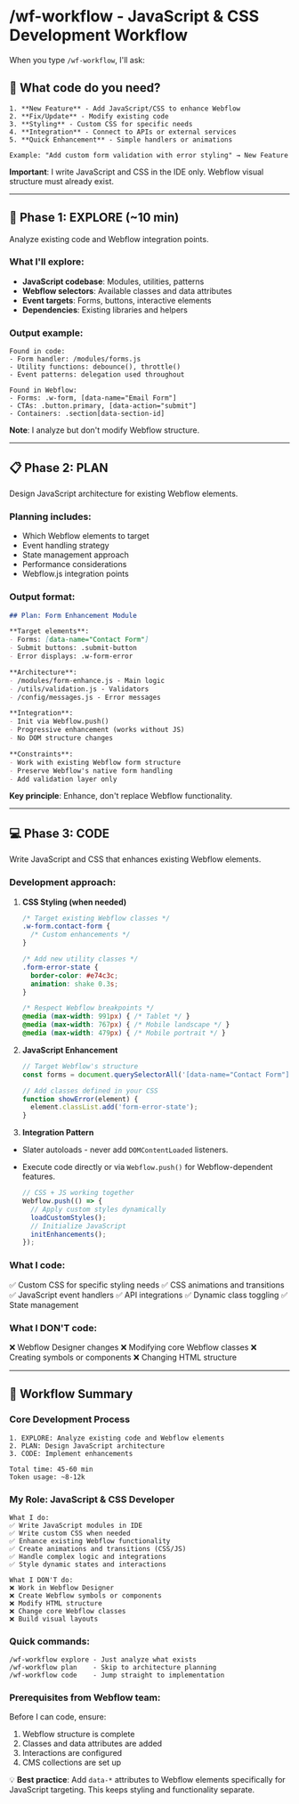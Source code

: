 # /wf-workflow - JavaScript & CSS Development Workflow

When you type `/wf-workflow`, I'll ask:

## 🎯 What code do you need?
```
1. **New Feature** - Add JavaScript/CSS to enhance Webflow
2. **Fix/Update** - Modify existing code
3. **Styling** - Custom CSS for specific needs
4. **Integration** - Connect to APIs or external services
5. **Quick Enhancement** - Simple handlers or animations

Example: "Add custom form validation with error styling" → New Feature
```

**Important**: I write JavaScript and CSS in the IDE only. Webflow visual structure must already exist.

---

## 📍 Phase 1: EXPLORE (~10 min)
Analyze existing code and Webflow integration points.

### What I'll explore:
- **JavaScript codebase**: Modules, utilities, patterns
- **Webflow selectors**: Available classes and data attributes
- **Event targets**: Forms, buttons, interactive elements
- **Dependencies**: Existing libraries and helpers

### Output example:
```
Found in code:
- Form handler: /modules/forms.js
- Utility functions: debounce(), throttle()
- Event patterns: delegation used throughout

Found in Webflow:
- Forms: .w-form, [data-name="Email Form"]
- CTAs: .button.primary, [data-action="submit"]
- Containers: .section[data-section-id]
```

**Note**: I analyze but don't modify Webflow structure.

---

## 📋 Phase 2: PLAN
Design JavaScript architecture for existing Webflow elements.

### Planning includes:
- Which Webflow elements to target
- Event handling strategy
- State management approach
- Performance considerations
- Webflow.js integration points

### Output format:
```markdown
## Plan: Form Enhancement Module

**Target elements**: 
- Forms: [data-name="Contact Form"]
- Submit buttons: .submit-button
- Error displays: .w-form-error

**Architecture**:
- /modules/form-enhance.js - Main logic
- /utils/validation.js - Validators
- /config/messages.js - Error messages

**Integration**: 
- Init via Webflow.push()
- Progressive enhancement (works without JS)
- No DOM structure changes

**Constraints**:
- Work with existing Webflow form structure
- Preserve Webflow's native form handling
- Add validation layer only
```

**Key principle**: Enhance, don't replace Webflow functionality.

---

## 💻 Phase 3: CODE
Write JavaScript and CSS that enhances existing Webflow elements.

### Development approach:

1. **CSS Styling (when needed)**
   ```css
   /* Target existing Webflow classes */
   .w-form.contact-form {
     /* Custom enhancements */
   }
   
   /* Add new utility classes */
   .form-error-state {
     border-color: #e74c3c;
     animation: shake 0.3s;
   }
   
   /* Respect Webflow breakpoints */
   @media (max-width: 991px) { /* Tablet */ }
   @media (max-width: 767px) { /* Mobile landscape */ }
   @media (max-width: 479px) { /* Mobile portrait */ }
   ```

2. **JavaScript Enhancement**
   ```javascript
   // Target Webflow's structure
   const forms = document.querySelectorAll('[data-name="Contact Form"]');
   
   // Add classes defined in your CSS
   function showError(element) {
     element.classList.add('form-error-state');
   }
   ```

3. **Integration Pattern**
- Slater autoloads - never add `DOMContentLoaded` listeners.
- Execute code directly or via `Webflow.push()` for Webflow-dependent features.

   ```javascript
   // CSS + JS working together
   Webflow.push(() => {
     // Apply custom styles dynamically
     loadCustomStyles();
     // Initialize JavaScript
     initEnhancements();
   });
   ```

### What I code:
✅ Custom CSS for specific styling needs
✅ CSS animations and transitions
✅ JavaScript event handlers
✅ API integrations
✅ Dynamic class toggling
✅ State management

### What I DON'T code:
❌ Webflow Designer changes
❌ Modifying core Webflow classes
❌ Creating symbols or components
❌ Changing HTML structure

---

## 🚀 Workflow Summary

### Core Development Process
```
1. EXPLORE: Analyze existing code and Webflow elements
2. PLAN: Design JavaScript architecture 
3. CODE: Implement enhancements

Total time: 45-60 min
Token usage: ~8-12k
```

### My Role: JavaScript & CSS Developer
```
What I do:
✅ Write JavaScript modules in IDE
✅ Write custom CSS when needed
✅ Enhance existing Webflow functionality  
✅ Create animations and transitions (CSS/JS)
✅ Handle complex logic and integrations
✅ Style dynamic states and interactions

What I DON'T do:
❌ Work in Webflow Designer
❌ Create Webflow symbols or components
❌ Modify HTML structure
❌ Change core Webflow classes
❌ Build visual layouts
```

### Quick commands:
```
/wf-workflow explore - Just analyze what exists
/wf-workflow plan    - Skip to architecture planning
/wf-workflow code    - Jump straight to implementation
```

### Prerequisites from Webflow team:
Before I can code, ensure:
1. Webflow structure is complete
2. Classes and data attributes are added
3. Interactions are configured
4. CMS collections are set up

💡 **Best practice**: Add `data-*` attributes to Webflow elements specifically for JavaScript targeting. This keeps styling and functionality separate.